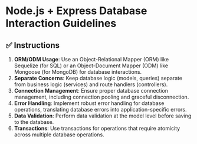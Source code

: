 # Node.js + Express Database Interaction Guidelines

## ✅ Instructions

1.  **ORM/ODM Usage**: Use an Object-Relational Mapper (ORM) like Sequelize (for SQL) or an Object-Document Mapper (ODM) like Mongoose (for MongoDB) for database interactions.
2.  **Separate Concerns**: Keep database logic (models, queries) separate from business logic (services) and route handlers (controllers).
3.  **Connection Management**: Ensure proper database connection management, including connection pooling and graceful disconnection.
4.  **Error Handling**: Implement robust error handling for database operations, translating database errors into application-specific errors.
5.  **Data Validation**: Perform data validation at the model level before saving to the database.
6.  **Transactions**: Use transactions for operations that require atomicity across multiple database operations.

